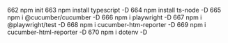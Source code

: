   662  npm init
  663  npm install typescript -D
  664  npm install ts-node -D
  665  npm i @cucumber/cucumber -D
  666  npm i playwright -D
  667  npm i @playwright/test -D
  668  npm i cucumber-htm-reporter -D
  669  npm i cucumber-html-reporter -D
  670  npm i dotenv -D
